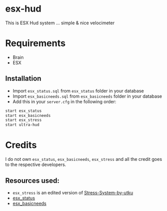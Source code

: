 # esx-hud
This is ESX Hud system ... simple &amp; nice velocimeter

# Requirements
  - Brain
  - ESX


## Installation	

- Import `esx_status.sql` from `esx_status` folder in your database
- Import `esx_basicneeds.sql` from `esx_basicneeds` folder in your database
- Add this in your `server.cfg` in the following order:
```bash
start esx_status
start esx_basicneeds
start esx_stress
start ultra-hud
```

# Credits

I do not own `esx_status`, `esx_basicneeds`, `esx_stress` and all the credit goes to the respective developers.
## Resources used:
- `esx_stress` is an edited version of [Stress-System-by-utku](https://github.com/utkuali/Stress-System-by-utku)
- [esx_status](https://github.com/esx-framework/esx_status)
- [esx_basicneeds](https://github.com/esx-framework/esx_basicneeds) 
